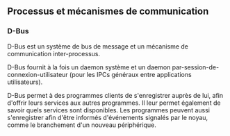 ## Processus et mécanismes de communication

### D-Bus

D-Bus est un système de bus de message et un mécanisme de communication inter-processus.

D-Bus fournit à la fois un daemon système et un daemon par-session-de-connexion-utilisateur (pour les IPCs généraux entre
applications utilisateurs).

D-Bus permet à des programmes clients de s'enregistrer auprès de lui, afin d'offrir leurs services aux autres programmes. Il
leur permet également de savoir quels services sont disponibles. Les programmes peuvent aussi s'enregistrer afin d'être informés
d'événements signalés par le noyau, comme le branchement d'un nouveau périphérique.
